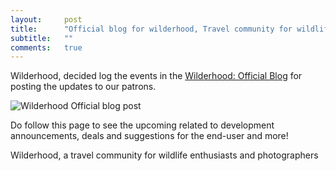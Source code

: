 ```yaml
---
layout:     post
title:      "Official blog for wilderhood, Travel community for wildlife"
subtitle:   ""
comments:   true
---
```


<p>
Wilderhood, decided log the events in the <a href="http://blog.wilderhood.com">Wilderhood: Official Blog</a> for posting the updates to our patrons.
</p>

<img src="{{ site.baseurl }}/img/2015-02-08/portrait.png" alt="Wilderhood Official blog post">

<p>
Do follow this page to see the upcoming related to development announcements, deals and suggestions for the end-user and more!
</p>

<p>
<a href="http://wilderhood.com" style="text-decoration:none"> Wilderhood, a travel community for wildlife enthusiasts and photographers</a>
</p>
